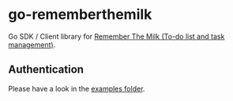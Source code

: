 # go-rememberthemilk

Go SDK / Client library for [Remember The Milk (To-do list and task management)](https://www.rememberthemilk.com/services/api/).

## Authentication

Please have a look in the [examples folder](./examples).